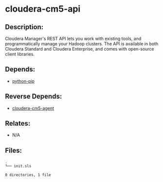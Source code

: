 # cloudera-cm5-api

## Description:

Cloudera Manager's REST API lets you work with existing tools, and
programmatically manage your Hadoop clusters. The API is available in both
Cloudera Standard and Cloudera Enterprise, and comes with open-source client
libraries.

## Depends:

  -  [python-pip](/salt/python-pip)

## Reverse Depends:

  -  [cloudera-cm5-agent](/salt/cloudera-cm5-agent)

## Relates:

  -  N/A

## Files:

```bash
.
└── init.sls

0 directories, 1 file
```
